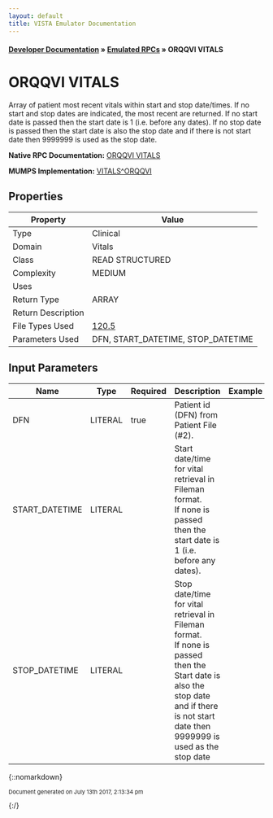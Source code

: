 ```yaml
---
layout: default
title: VISTA Emulator Documentation
---
```


#### [Developer Documentation](../index) &#187; [Emulated RPCs](TableOfContents) &#187; ORQQVI VITALS<br/>
# ORQQVI VITALS

Array of patient most recent vitals within start and stop date/times.  If no start and stop dates are indicated, the most recent are returned.   If no start date is passed then the start date is 1 (i.e. before any dates).   If no stop date is passed then the start date is also the stop date and if there is not start date then 9999999 is used as the stop date.

**Native RPC Documentation:** [ORQQVI VITALS](../VISTARPC/ORQQVI_VITALS)

**MUMPS Implementation:** [VITALS^ORQQVI](http://code.osehra.org/dox/Routine_ORQQVI_source.html)

## Properties

Property | Value
--- | ---
Type | Clinical
Domain | Vitals
Class | READ STRUCTURED
Complexity | MEDIUM
Uses | 
Return Type | ARRAY
Return Description | 
File Types Used | [120.5](../VDM/Gmrv_Vital_Measurement-120_5)
Parameters Used | DFN, START_DATETIME, STOP_DATETIME


## Input Parameters

Name | Type | Required | Description | Example
--- | --- | --- | --- | ---
DFN | LITERAL | true | Patient id (DFN) from Patient File (#2). | 
START_DATETIME | LITERAL |  | Start date/time for vital retrieval in Fileman format.<br/>If none is passed then the start date is 1 (i.e. before any dates). | 
STOP_DATETIME | LITERAL |  | Stop date/time for vital retrieval in Fileman format.<br/>If none is passed then the Start date is also the stop date and if there<br/>is not start date then 9999999 is used as the stop date | 

{::nomarkdown} <br/><p style="font-size: 11px">Document generated on July 13th 2017, 2:13:34 pm</p>{:/}